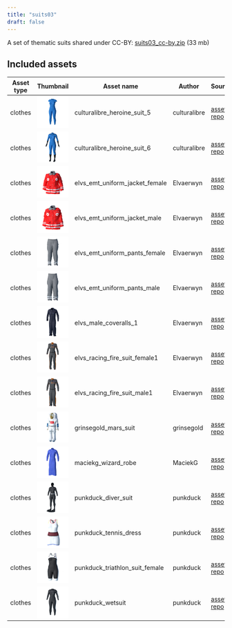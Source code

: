 ```yaml
---
title: "suits03"
draft: false
---
```


A set of thematic suits shared under CC-BY: [suits03_cc-by.zip](http://files.makehumancommunity.org/asset_packs/suits03/suits03_cc-by.zip) (33 mb)


## Included assets

| Asset type | Thumbnail | Asset name | Author | Source | License |
| ---------- | --------- | ---------- | ------ | ------ | ------- |
| clothes | ![culturalibre_heroine_suit_5.png](culturalibre_heroine_suit_5.png) | culturalibre_heroine_suit_5 | culturalibre | [asset repo](http://www.makehumancommunity.org/node/3364) | CC-BY |
| clothes | ![culturalibre_heroine_suit_6.png](culturalibre_heroine_suit_6.png) | culturalibre_heroine_suit_6 | culturalibre | [asset repo](http://www.makehumancommunity.org/node/3380) | CC-BY |
| clothes | ![elvs_emt_uniform_jacket_female.png](elvs_emt_uniform_jacket_female.png) | elvs_emt_uniform_jacket_female | Elvaerwyn | [asset repo](http://www.makehumancommunity.org/node/1960) | CC-BY |
| clothes | ![elvs_emt_uniform_jacket_male.png](elvs_emt_uniform_jacket_male.png) | elvs_emt_uniform_jacket_male | Elvaerwyn | [asset repo](http://www.makehumancommunity.org/node/1953) | CC-BY |
| clothes | ![elvs_emt_uniform_pants_female.png](elvs_emt_uniform_pants_female.png) | elvs_emt_uniform_pants_female | Elvaerwyn | [asset repo](http://www.makehumancommunity.org/node/1959) | CC-BY |
| clothes | ![elvs_emt_uniform_pants_male.png](elvs_emt_uniform_pants_male.png) | elvs_emt_uniform_pants_male | Elvaerwyn | [asset repo](http://www.makehumancommunity.org/node/1954) | CC-BY |
| clothes | ![elvs_male_coveralls_1.png](elvs_male_coveralls_1.png) | elvs_male_coveralls_1 | Elvaerwyn | [asset repo](http://www.makehumancommunity.org/node/2698) | CC-BY |
| clothes | ![elvs_racing_fire_suit_female1.png](elvs_racing_fire_suit_female1.png) | elvs_racing_fire_suit_female1 | Elvaerwyn | [asset repo](http://www.makehumancommunity.org/node/2867) | CC-BY |
| clothes | ![elvs_racing_fire_suit_male1.png](elvs_racing_fire_suit_male1.png) | elvs_racing_fire_suit_male1 | Elvaerwyn | [asset repo](http://www.makehumancommunity.org/node/2866) | CC-BY |
| clothes | ![grinsegold_mars_suit.png](grinsegold_mars_suit.png) | grinsegold_mars_suit | grinsegold | [asset repo](http://www.makehumancommunity.org/node/858) | CC-BY |
| clothes | ![maciekg_wizard_robe.png](maciekg_wizard_robe.png) | maciekg_wizard_robe | MaciekG | [asset repo](http://www.makehumancommunity.org/node/1482) | CC-BY |
| clothes | ![punkduck_diver_suit.png](punkduck_diver_suit.png) | punkduck_diver_suit | punkduck | [asset repo](http://www.makehumancommunity.org/node/1274) | CC-BY |
| clothes | ![punkduck_tennis_dress.png](punkduck_tennis_dress.png) | punkduck_tennis_dress | punkduck | [asset repo](http://www.makehumancommunity.org/node/747) | CC-BY |
| clothes | ![punkduck_triathlon_suit_female.png](punkduck_triathlon_suit_female.png) | punkduck_triathlon_suit_female | punkduck | [asset repo](http://www.makehumancommunity.org/node/668) | CC-BY |
| clothes | ![punkduck_wetsuit.png](punkduck_wetsuit.png) | punkduck_wetsuit | punkduck | [asset repo](http://www.makehumancommunity.org/node/662) | CC-BY |
